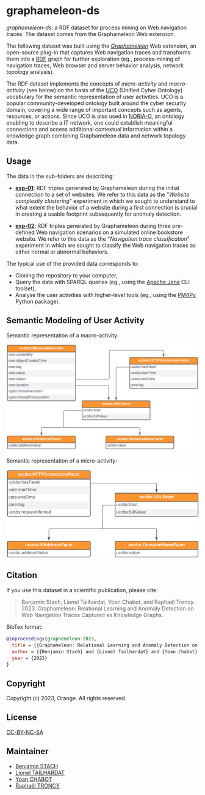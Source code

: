 # graphameleon-ds

*graphameleon-ds*: a RDF dataset for process mining on Web navigation traces.
The dataset comes from the Graphameleon Web extension.

The following dataset was built using the *[Graphameleon](https://github.com/Orange-OpenSource/graphameleon)* Web extension,
an open-source plug-in that captures Web navigation traces and transforms them into a [RDF](https://www.w3.org/RDF/) graph for further exploration
(eg., process-mining of navigation traces, Web browser and server behavior analysis, network topology analysis).

The RDF dataset implements the concepts of *micro-activity* and
*macro-activity* (see below) on the basis of the [UCO](https://unifiedcyberontology.org/) (Unified Cyber Ontology)
vocabulary for the semantic representation of user activities.
UCO is a popular community-developed ontology built around the
cyber security domain, covering a wide range of important concepts
such as agents, resources, or actions. Since UCO is also used in
[NORIA-O](https://w3id.org/noria/), an ontology enabling to describe a IT network,
one could establish meaningful connections and access additional
contextual information within a knowledge graph combining Graphameleon data and network topology data.

## Usage

The data in the sub-folders are describing:

* **[exp-01](exp-01)**: 
RDF triples generated by Graphameleon during the initial connection to a set of websites.
We refer to this data as the "*Website complexity clustering*" experiment in which we sought to understand to what 
extent the behavior of a website during a first connection is crucial in creating a usable footprint subsequently 
for anomaly detection.

* **[exp-02](exp-02)**:
RDF triples generated by Graphameleon during three pre-defined Web navigation scenarios on a simulated online bookstore website.
We refer to this data as the "*Navigation trace classification*" experiment in which we sought to classify the Web navigation 
traces as either normal or abnormal behaviors.

The typical use of the provided data corresponds to:

* Cloning the repository to your computer,
* Query the data with SPARQL queries (eg., using the [Apache Jena](https://jena.apache.org) CLI toolset),
* Analyse the user activities with higher-level tools (eg., using the [PM4Py](https://pm4py.fit.fraunhofer.de) Python package).

## Semantic Modeling of User Activity

Semantic representation of a macro-activity:

![gpl_mapping_macro.png](img%2Fgpl_mapping_macro.png)

Semantic representation of a micro-activity:

![gpl_mapping_micro.png](img%2Fgpl_mapping_micro.png)

## Citation

If you use this dataset in a scientific publication, please cite:

> Benjamin Stach, Lionel Tailhardat, Yoan Chabot, and Raphaël Troncy. 2023.
> Graphameleon: Relational Learning and Anomaly Detection on Web Navigation Traces Captured as Knowledge Graphs.

BibTex format:

```bibtex
@inproceedings{graphemeleon-2023,
  title = {{Graphameleon: Relational Learning and Anomaly Detection on Web Navigation Traces Captured as Knowledge Graphs}},
  author = {{Benjamin Stach} and {Lionel Tailhardat} and {Yoan Chabot} and {Rapha\"el Troncy}},
  year = {2023}
}
```

## Copyright

Copyright (c) 2023, Orange. All rights reserved.

## License

[CC-BY-NC-SA](LICENSE.txt)

## Maintainer

* [Benjamin STACH](mailto:benjaminstach.pro@gmail.com)
* [Lionel TAILHARDAT](mailto:lionel.tailhardat@orange.com)
* [Yoan CHABOT](mailto:yoan.chabot@orange.com)
* [Raphaël TRONCY](mailto:raphael.troncy@eurecom.fr)
